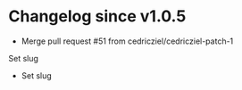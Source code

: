 # Changelog since v1.0.5
- Merge pull request #51 from cedricziel/cedricziel-patch-1

Set slug 
- Set slug 
